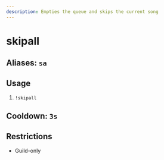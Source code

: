 ```yaml
---
description: Empties the queue and skips the current song
---
```


# skipall

## Aliases: `sa`

## Usage

1. `!skipall`

## Cooldown: `3s`

## Restrictions

* Guild-only

